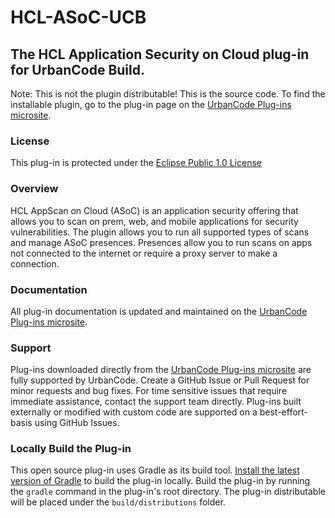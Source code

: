 # HCL-ASoC-UCB
The HCL Application Security on Cloud plug-in for UrbanCode Build.
---
Note: This is not the plugin distributable! This is the source code. To find the installable plugin, go to the plug-in page on the [UrbanCode Plug-ins microsite](https://developer.ibm.com/urbancode/plugins).

### License
This plug-in is protected under the [Eclipse Public 1.0 License](http://www.eclipse.org/legal/epl-v10.html)

### Overview
HCL AppScan on Cloud (ASoC) is an application security offering that allows you to scan
on prem, web, and mobile applications for security vulnerabilities. The plugin allows you to 
run all supported types of scans and manage ASoC presences. Presences allow you to run
scans on apps not connected to the internet or require a proxy server to make a connection.

### Documentation
All plug-in documentation is updated and maintained on the [UrbanCode Plug-ins microsite](https://developer.ibm.com/urbancode/plugins).

### Support
Plug-ins downloaded directly from the [UrbanCode Plug-ins microsite](https://developer.ibm.com/urbancode/plugins) are fully supported by UrbanCode. Create a GitHub Issue or Pull Request for minor requests and bug fixes. For time sensitive issues that require immediate assistance, contact the support team directly. Plug-ins built externally or modified with custom code are supported on a best-effort-basis using GitHub Issues.

### Locally Build the Plug-in
This open source plug-in uses Gradle as its build tool. [Install the latest version of Gradle](https://gradle.org/install) to build the plug-in locally. Build the plug-in by running the `gradle` command in the plug-in's root directory. The plug-in distributable will be placed under the `build/distributions` folder.